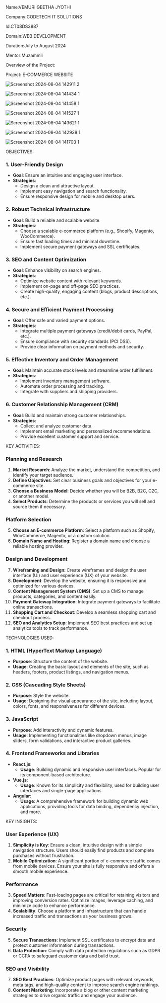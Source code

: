 Name:VEMURI GEETHA JYOTHI

Company:CODETECH IT SOLUTIONS

Id:CT08DS3887

Domain:WEB DEVELOPMENT

Duration:July to August 2024

Mentor:Muzammil

Overview of the Project:

Project: E-COMMERCE WEBSITE

![Screenshot 2024-08-04 142911 2](https://github.com/user-attachments/assets/32f9d335-d062-4f9e-83e1-64c7e55260a9)

![Screenshot 2024-08-04 141434 1](https://github.com/user-attachments/assets/140a0d5b-909e-4667-8c6b-1a0984aad1d3)

![Screenshot 2024-08-04 141458 1](https://github.com/user-attachments/assets/589f788c-07e7-4325-92ac-99f1309d12ed)

![Screenshot 2024-08-04 141527 1](https://github.com/user-attachments/assets/778542e5-0ba6-42eb-a915-c55176791273)

![Screenshot 2024-08-04 143621 1](https://github.com/user-attachments/assets/a34bb03d-b9fa-4e49-bf71-0f2c154b6c37)

![Screenshot 2024-08-04 142938 1](https://github.com/user-attachments/assets/39d3e8df-5e60-49f4-ae87-e16f9acf27da)

![Screenshot 2024-08-04 141703 1](https://github.com/user-attachments/assets/ef6cc900-edc0-4912-9d8b-00e94d39311b)

OBJECTIVES:

### 1. **User-Friendly Design**
- **Goal**: Ensure an intuitive and engaging user interface.
- **Strategies**: 
  - Design a clean and attractive layout.
  - Implement easy navigation and search functionality.
  - Ensure responsive design for mobile and desktop users.

### 2. **Robust Technical Infrastructure**
- **Goal**: Build a reliable and scalable website.
- **Strategies**: 
  - Choose a scalable e-commerce platform (e.g., Shopify, Magento, WooCommerce).
  - Ensure fast loading times and minimal downtime.
  - Implement secure payment gateways and SSL certificates.

### 3. **SEO and Content Optimization**
- **Goal**: Enhance visibility on search engines.
- **Strategies**: 
  - Optimize website content with relevant keywords.
  - Implement on-page and off-page SEO practices.
  - Create high-quality, engaging content (blogs, product descriptions, etc.).

### 4. **Secure and Efficient Payment Processing**
- **Goal**: Offer safe and varied payment options.
- **Strategies**: 
  - Integrate multiple payment gateways (credit/debit cards, PayPal, etc.).
  - Ensure compliance with security standards (PCI DSS).
  - Provide clear information on payment methods and security.

### 5. **Effective Inventory and Order Management**
- **Goal**: Maintain accurate stock levels and streamline order fulfillment.
- **Strategies**: 
  - Implement inventory management software.
  - Automate order processing and tracking.
  - Integrate with suppliers and shipping providers.

### 6. **Customer Relationship Management (CRM)**
- **Goal**: Build and maintain strong customer relationships.
- **Strategies**: 
  - Collect and analyze customer data.
  - Implement email marketing and personalized recommendations.
  - Provide excellent customer support and service.

KEY ACTIVITIES:

### Planning and Research
1. **Market Research**: Analyze the market, understand the competition, and identify your target audience.
2. **Define Objectives**: Set clear business goals and objectives for your e-commerce site.
3. **Choose a Business Model**: Decide whether you will be B2B, B2C, C2C, or another model.
4. **Select Products**: Determine the products or services you will sell and source them if necessary.

### Platform Selection
5. **Choose an E-commerce Platform**: Select a platform such as Shopify, WooCommerce, Magento, or a custom solution.
6. **Domain Name and Hosting**: Register a domain name and choose a reliable hosting provider.

### Design and Development
7. **Wireframing and Design**: Create wireframes and design the user interface (UI) and user experience (UX) of your website.
8. **Development**: Develop the website, ensuring it is responsive and optimized for various devices.
9. **Content Management System (CMS)**: Set up a CMS to manage products, categories, and content easily.
10. **Payment Gateway Integration**: Integrate payment gateways to facilitate online transactions.
11. **Shopping Cart and Checkout**: Develop a seamless shopping cart and checkout process.
12. **SEO and Analytics Setup**: Implement SEO best practices and set up analytics tools to track performance.
    
TECHNOLOGIES USED:
### 1. **HTML (HyperText Markup Language)**
- **Purpose**: Structure the content of the website.
- **Usage**: Creating the basic layout and elements of the site, such as headers, footers, product listings, and navigation menus.

### 2. **CSS (Cascading Style Sheets)**
- **Purpose**: Style the website.
- **Usage**: Designing the visual appearance of the site, including layout, colors, fonts, and responsiveness for different devices.

### 3. **JavaScript**
- **Purpose**: Add interactivity and dynamic features.
- **Usage**: Implementing functionalities like dropdown menus, image sliders, form validations, and interactive product galleries.

### 4. **Frontend Frameworks and Libraries**
- **React.js**: 
  - **Usage**: Building dynamic and responsive user interfaces. Popular for its component-based architecture.
- **Vue.js**: 
  - **Usage**: Known for its simplicity and flexibility, used for building user interfaces and single-page applications.
- **Angular**: 
  - **Usage**: A comprehensive framework for building dynamic web applications, providing tools for data binding, dependency injection, and more.

KEY INSIGHTS:
### User Experience (UX)
1. **Simplicity is Key**: Ensure a clean, intuitive design with a simple navigation structure. Users should easily find products and complete purchases without frustration.
2. **Mobile Optimization**: A significant portion of e-commerce traffic comes from mobile devices. Ensure your site is fully responsive and offers a smooth mobile experience.

### Performance
3. **Speed Matters**: Fast-loading pages are critical for retaining visitors and improving conversion rates. Optimize images, leverage caching, and minimize code to enhance performance.
4. **Scalability**: Choose a platform and infrastructure that can handle increased traffic and transactions as your business grows.

### Security
5. **Secure Transactions**: Implement SSL certificates to encrypt data and protect customer information during transactions.
6. **Data Protection**: Comply with data protection regulations such as GDPR or CCPA to safeguard customer data and build trust.

### SEO and Visibility
7. **SEO Best Practices**: Optimize product pages with relevant keywords, meta tags, and high-quality content to improve search engine rankings.
8. **Content Marketing**: Incorporate a blog or other content marketing strategies to drive organic traffic and engage your audience.



